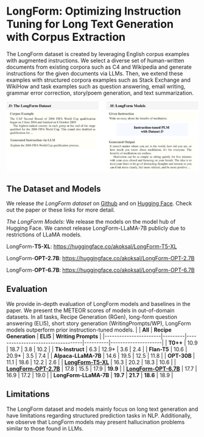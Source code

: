 # LongForm: Optimizing Instruction Tuning for Long Text Generation with Corpus Extraction
The LongForm dataset is created by leveraging English corpus examples with augmented instructions. We select a diverse set of human-written documents from existing corpora such as C4 and Wikipedia and generate instructions for the given documents via LLMs. Then, we extend these examples with structured corpora examples such as Stack Exchange and WikiHow and task examples such as question answering, email writing, grammar error correction, story/poem generation, and text summarization.

![The LongForm dataset](figures/intro_example.jpg)

## The Dataset and Models
We release _the LongForm dataset_ on [Github](https://github.com/akoksal/LongForm/tree/main/dataset) and on [Hugging Face](https://huggingface.co/datasets/akoksal/LongForm). Check out the paper or these links for more detail.

_The LongForm Models_:
We release the models on the model hub of Hugging Face. We cannot release LongForm-LLaMA-7B publicly due to restrictions of LLaMA models.

LongForm-**T5-XL**: https://huggingface.co/akoksal/LongForm-T5-XL

LongForm-**OPT-2.7B**: https://huggingface.co/akoksal/LongForm-OPT-2.7B

LongForm-**OPT-6.7B**: https://huggingface.co/akoksal/LongForm-OPT-6.7B


## Evaluation
We provide in-depth evaluation of LongForm models and baselines in the paper. We present the METEOR scores of models in out-of-domain datasets. In all tasks, Recipe Generation (RGen), long-form question answering (ELI5), short story generation (WritingPrompts/WP), LongForm models outperform prior instruction-tuned models.
|          | **All** | **Recipe Generation**             | **ELI5** | **Writing Prompts** |
|-----------------------|---------|-----------------------------------|----------|---------------------|
| **T0++**              | 10.9    | 18.7                              | 3.8      | 10.2                |
| **Tk-Instruct**       | 6.3     | 12.9* | 3.6      | 2.4                 |
| **Flan-T5**           | 10.6    | 20.9* | 3.5      | 7.4                 |
| **Alpaca-LLaMA-7B**   | 14.6    | 19.5                              | 12.5     | 11.8                |
| **OPT-30B**           | 11.1    | 18.6                              | 12.2     | 2.6                 |
| **[LongForm-T5-XL](https://huggingface.co/akoksal/LongForm-T5-XL)**    | 16.3    | 20.2                              | 18.3     | 10.6                |
| **[LongForm-OPT-2.7B](https://huggingface.co/akoksal/LongForm-OPT-2.7B)**   | 17.8    | 15.5                              | 17.9     | **19.9**                |
| **[LongForm-OPT-6.7B](https://huggingface.co/akoksal/LongForm-OPT-6.7B)** | 17.7    | 16.9                              | 17.2     | 19.0                |
| **LongForm-LLaMA-7B** | **19.7**    | **21.7**                              | **18.6**     | 18.9                |

## Limitations
The LongForm dataset and models mainly focus on long text generation and have limitations regarding structured prediction tasks in NLP. Additionally, we observe that LongForm models may present hallucination problems similar to those found in LLMs.
